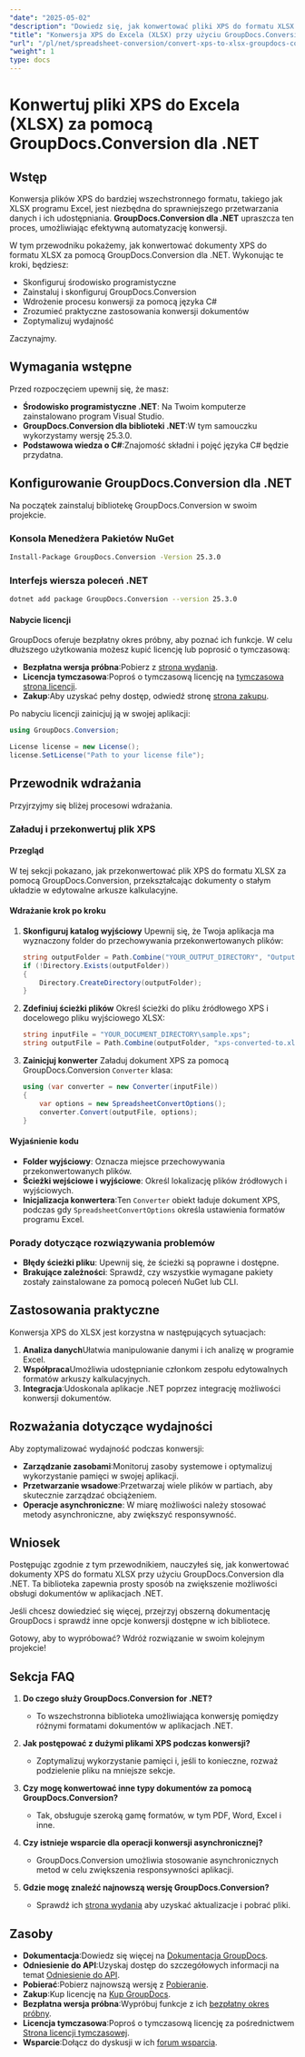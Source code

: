 ```yaml
---
"date": "2025-05-02"
"description": "Dowiedz się, jak konwertować pliki XPS do formatu XLSX programu Excel za pomocą GroupDocs.Conversion dla .NET. Postępuj zgodnie z tym przewodnikiem krok po kroku, aby usprawnić proces konwersji dokumentów."
"title": "Konwersja XPS do Excela (XLSX) przy użyciu GroupDocs.Conversion dla .NET — kompleksowy przewodnik"
"url": "/pl/net/spreadsheet-conversion/convert-xps-to-xlsx-groupdocs-conversion-net/"
"weight": 1
type: docs
---
```

# Konwertuj pliki XPS do Excela (XLSX) za pomocą GroupDocs.Conversion dla .NET

## Wstęp

Konwersja plików XPS do bardziej wszechstronnego formatu, takiego jak XLSX programu Excel, jest niezbędna do sprawniejszego przetwarzania danych i ich udostępniania. **GroupDocs.Conversion dla .NET** upraszcza ten proces, umożliwiając efektywną automatyzację konwersji.

W tym przewodniku pokażemy, jak konwertować dokumenty XPS do formatu XLSX za pomocą GroupDocs.Conversion dla .NET. Wykonując te kroki, będziesz:
- Skonfiguruj środowisko programistyczne
- Zainstaluj i skonfiguruj GroupDocs.Conversion
- Wdrożenie procesu konwersji za pomocą języka C#
- Zrozumieć praktyczne zastosowania konwersji dokumentów
- Zoptymalizuj wydajność

Zaczynajmy.

## Wymagania wstępne
Przed rozpoczęciem upewnij się, że masz:

- **Środowisko programistyczne .NET**: Na Twoim komputerze zainstalowano program Visual Studio.
- **GroupDocs.Conversion dla biblioteki .NET**:W tym samouczku wykorzystamy wersję 25.3.0.
- **Podstawowa wiedza o C#**:Znajomość składni i pojęć języka C# będzie przydatna.

## Konfigurowanie GroupDocs.Conversion dla .NET
Na początek zainstaluj bibliotekę GroupDocs.Conversion w swoim projekcie.

### Konsola Menedżera Pakietów NuGet
```bash
Install-Package GroupDocs.Conversion -Version 25.3.0
```

### Interfejs wiersza poleceń .NET
```bash
dotnet add package GroupDocs.Conversion --version 25.3.0
```

#### Nabycie licencji
GroupDocs oferuje bezpłatny okres próbny, aby poznać ich funkcje. W celu dłuższego użytkowania możesz kupić licencję lub poprosić o tymczasową:
- **Bezpłatna wersja próbna**:Pobierz z [strona wydania](https://releases.groupdocs.com/conversion/net/).
- **Licencja tymczasowa**:Poproś o tymczasową licencję na [tymczasowa strona licencji](https://purchase.groupdocs.com/temporary-license/).
- **Zakup**:Aby uzyskać pełny dostęp, odwiedź stronę [strona zakupu](https://purchase.groupdocs.com/buy).

Po nabyciu licencji zainicjuj ją w swojej aplikacji:

```csharp
using GroupDocs.Conversion;

License license = new License();
license.SetLicense("Path to your license file");
```

## Przewodnik wdrażania
Przyjrzyjmy się bliżej procesowi wdrażania.

### Załaduj i przekonwertuj plik XPS
#### Przegląd
W tej sekcji pokazano, jak przekonwertować plik XPS do formatu XLSX za pomocą GroupDocs.Conversion, przekształcając dokumenty o stałym układzie w edytowalne arkusze kalkulacyjne.

#### Wdrażanie krok po kroku
1. **Skonfiguruj katalog wyjściowy**
   Upewnij się, że Twoja aplikacja ma wyznaczony folder do przechowywania przekonwertowanych plików:
   
   ```csharp
   string outputFolder = Path.Combine("YOUR_OUTPUT_DIRECTORY", "Output");
   if (!Directory.Exists(outputFolder))
   {
       Directory.CreateDirectory(outputFolder);
   }
   ```
   
2. **Zdefiniuj ścieżki plików**
   Określ ścieżki do pliku źródłowego XPS i docelowego pliku wyjściowego XLSX:
   
   ```csharp
   string inputFile = "YOUR_DOCUMENT_DIRECTORY\sample.xps";
   string outputFile = Path.Combine(outputFolder, "xps-converted-to.xlsx");
   ```

3. **Zainicjuj konwerter**
   Załaduj dokument XPS za pomocą GroupDocs.Conversion `Converter` klasa:
   
   ```csharp
   using (var converter = new Converter(inputFile))
   {
       var options = new SpreadsheetConvertOptions();
       converter.Convert(outputFile, options);
   }
   ```

#### Wyjaśnienie kodu
- **Folder wyjściowy**: Oznacza miejsce przechowywania przekonwertowanych plików.
- **Ścieżki wejściowe i wyjściowe**: Określ lokalizację plików źródłowych i wyjściowych.
- **Inicjalizacja konwertera**:Ten `Converter` obiekt ładuje dokument XPS, podczas gdy `SpreadsheetConvertOptions` określa ustawienia formatów programu Excel.

### Porady dotyczące rozwiązywania problemów
- **Błędy ścieżki pliku**: Upewnij się, że ścieżki są poprawne i dostępne.
- **Brakujące zależności**: Sprawdź, czy wszystkie wymagane pakiety zostały zainstalowane za pomocą poleceń NuGet lub CLI.

## Zastosowania praktyczne
Konwersja XPS do XLSX jest korzystna w następujących sytuacjach:
1. **Analiza danych**Ułatwia manipulowanie danymi i ich analizę w programie Excel.
2. **Współpraca**Umożliwia udostępnianie członkom zespołu edytowalnych formatów arkuszy kalkulacyjnych.
3. **Integracja**:Udoskonala aplikacje .NET poprzez integrację możliwości konwersji dokumentów.

## Rozważania dotyczące wydajności
Aby zoptymalizować wydajność podczas konwersji:
- **Zarządzanie zasobami**:Monitoruj zasoby systemowe i optymalizuj wykorzystanie pamięci w swojej aplikacji.
- **Przetwarzanie wsadowe**:Przetwarzaj wiele plików w partiach, aby skutecznie zarządzać obciążeniem.
- **Operacje asynchroniczne**: W miarę możliwości należy stosować metody asynchroniczne, aby zwiększyć responsywność.

## Wniosek
Postępując zgodnie z tym przewodnikiem, nauczyłeś się, jak konwertować dokumenty XPS do formatu XLSX przy użyciu GroupDocs.Conversion dla .NET. Ta biblioteka zapewnia prosty sposób na zwiększenie możliwości obsługi dokumentów w aplikacjach .NET.

Jeśli chcesz dowiedzieć się więcej, przejrzyj obszerną dokumentację GroupDocs i sprawdź inne opcje konwersji dostępne w ich bibliotece.

Gotowy, aby to wypróbować? Wdróż rozwiązanie w swoim kolejnym projekcie!

## Sekcja FAQ
1. **Do czego służy GroupDocs.Conversion for .NET?**
   - To wszechstronna biblioteka umożliwiająca konwersję pomiędzy różnymi formatami dokumentów w aplikacjach .NET.

2. **Jak postępować z dużymi plikami XPS podczas konwersji?**
   - Zoptymalizuj wykorzystanie pamięci i, jeśli to konieczne, rozważ podzielenie pliku na mniejsze sekcje.

3. **Czy mogę konwertować inne typy dokumentów za pomocą GroupDocs.Conversion?**
   - Tak, obsługuje szeroką gamę formatów, w tym PDF, Word, Excel i inne.

4. **Czy istnieje wsparcie dla operacji konwersji asynchronicznej?**
   - GroupDocs.Conversion umożliwia stosowanie asynchronicznych metod w celu zwiększenia responsywności aplikacji.

5. **Gdzie mogę znaleźć najnowszą wersję GroupDocs.Conversion?**
   - Sprawdź ich [strona wydania](https://releases.groupdocs.com/conversion/net/) aby uzyskać aktualizacje i pobrać pliki.

## Zasoby
- **Dokumentacja**:Dowiedz się więcej na [Dokumentacja GroupDocs](https://docs.groupdocs.com/conversion/net/).
- **Odniesienie do API**:Uzyskaj dostęp do szczegółowych informacji na temat [Odniesienie do API](https://reference.groupdocs.com/conversion/net/).
- **Pobierać**:Pobierz najnowszą wersję z [Pobieranie](https://releases.groupdocs.com/conversion/net/).
- **Zakup**:Kup licencję na [Kup GroupDocs](https://purchase.groupdocs.com/buy).
- **Bezpłatna wersja próbna**:Wypróbuj funkcje z ich [bezpłatny okres próbny](https://releases.groupdocs.com/conversion/net/).
- **Licencja tymczasowa**:Poproś o tymczasową licencję za pośrednictwem [Strona licencji tymczasowej](https://purchase.groupdocs.com/temporary-license/).
- **Wsparcie**:Dołącz do dyskusji w ich [forum wsparcia](https://forum.groupdocs.com/c/conversion/10).